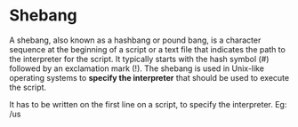 # Shebang

A shebang, also known as a hashbang or pound bang, is a character sequence at the beginning of a script or a text file that indicates the path to the interpreter for the script. It typically starts with the hash symbol (#) followed by an exclamation mark (!). The shebang is used in Unix-like operating systems to **specify the interpreter** that should be used to execute the script.

It has to be written on the first line on a script, to specify the interpreter.
Eg: /us